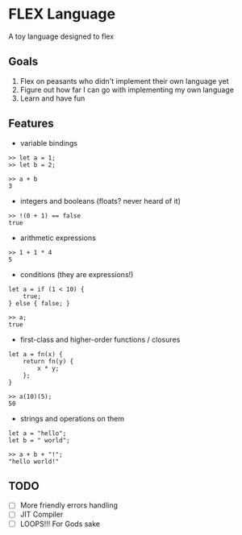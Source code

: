 # FLEX Language

A toy language designed to flex

## Goals

1. Flex on peasants who didn't implement their own language yet
2. Figure out how far I can go with implementing my own language
3. Learn and have fun

## Features
- variable bindings
```
>> let a = 1;
>> let b = 2;

>> a + b
3
```
- integers and booleans (floats? never heard of it)
```
>> !(0 + 1) == false
true
```
- arithmetic expressions
```
>> 1 + 1 * 4
5
```
- conditions (they are expressions!)
```
let a = if (1 < 10) {
    true;
} else { false; }

>> a;
true
```
- first-class and higher-order functions / closures
```
let a = fn(x) {
    return fn(y) {
        x * y;
    };
}

>> a(10)(5);
50
```
- strings and operations on them
```
let a = "hello";
let b = " world";

>> a + b + "!";
"hello world!"
```


## TODO

- [ ] More friendly errors handling
- [ ] JIT Compiler
- [ ] LOOPS!!! For Gods sake
